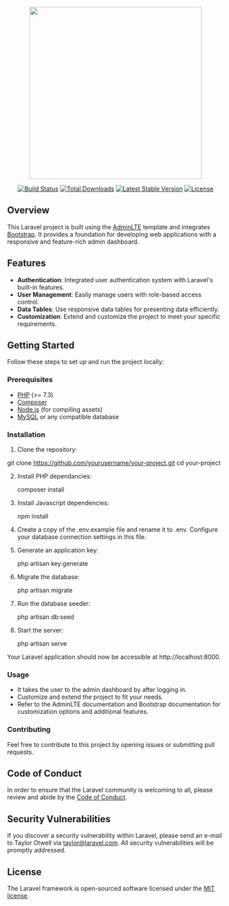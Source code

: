 <p align="center"><a href="https://laravel.com" target="_blank"><img src="https://raw.githubusercontent.com/laravel/art/master/logo-lockup/5%20SVG/2%20CMYK/1%20Full%20Color/laravel-logolockup-cmyk-red.svg" width="400"></a></p>

<p align="center">
<a href="https://travis-ci.org/laravel/framework"><img src="https://travis-ci.org/laravel/framework.svg" alt="Build Status"></a>
<a href="https://packagist.org/packages/laravel/framework"><img src="https://img.shields.io/packagist/dt/laravel/framework" alt="Total Downloads"></a>
<a href="https://packagist.org/packages/laravel/framework"><img src="https://img.shields.io/packagist/v/laravel/framework" alt="Latest Stable Version"></a>
<a href="https://packagist.org/packages/laravel/framework"><img src="https://img.shields.io/packagist/l/laravel/framework" alt="License"></a>
</p>


## Overview

This Laravel project is built using the [AdminLTE](https://adminlte.io/) template and integrates [Bootstrap](https://getbootstrap.com/). It provides a foundation for developing web applications with a responsive and feature-rich admin dashboard. 


## Features

- **Authentication**: Integrated user authentication system with Laravel's built-in features.
- **User Management**: Easily manage users with role-based access control.
- **Data Tables**: Use responsive data tables for presenting data efficiently.
- **Customization**: Extend and customize the project to meet your specific requirements.

## Getting Started

Follow these steps to set up and run the project locally:

### Prerequisites

- [PHP](https://www.php.net/) (>= 7.3)
- [Composer](https://getcomposer.org/)
- [Node.js](https://nodejs.org/) (for compiling assets)
- [MySQL](https://www.mysql.com/) or any compatible database

### Installation

 1. Clone the repository:

   git clone https://github.com/yourusername/your-project.git
   cd your-project

2. Install PHP dependancies:

    composer install

3. Install Javascript dependencies:

    npm install

 4. Create a copy of the .env.example file and rename it to .env. Configure your database connection settings in this file.

5. Generate an application key:

    php artisan key:generate

6. Migrate the database:

    php artisan migrate

7. Run the database seeder:

    php artisan db:seed

8. Start the server:

    php artisan serve

Your Laravel application should now be accessible at http://localhost:8000.

### Usage
- It takes the user to the admin dashboard by after logging in.
- Customize and extend the project to fit your needs.
- Refer to the AdminLTE documentation and Bootstrap documentation for customization options and     additional features.

### Contributing
Feel free to contribute to this project by opening issues or submitting pull requests.


## Code of Conduct

In order to ensure that the Laravel community is welcoming to all, please review and abide by the [Code of Conduct](https://laravel.com/docs/contributions#code-of-conduct).

## Security Vulnerabilities

If you discover a security vulnerability within Laravel, please send an e-mail to Taylor Otwell via [taylor@laravel.com](mailto:taylor@laravel.com). All security vulnerabilities will be promptly addressed.

## License

The Laravel framework is open-sourced software licensed under the [MIT license](https://opensource.org/licenses/MIT).
